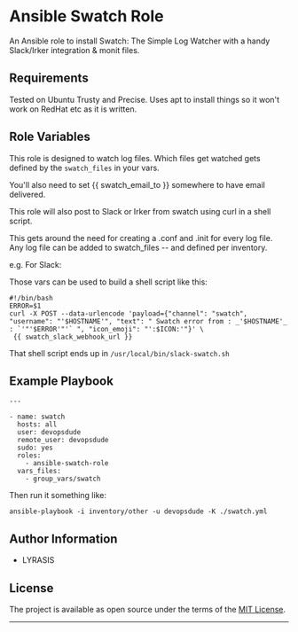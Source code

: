 Ansible Swatch Role
=========

An Ansible role to install Swatch: The Simple Log Watcher with a handy Slack/Irker integration & monit files.

Requirements
------------

Tested on Ubuntu Trusty and Precise. Uses apt to install things so it won't work on RedHat etc as it is written.

Role Variables
--------------

This role is designed to watch log files. Which files get watched gets defined by the `swatch_files` in your vars.

You'll also need to set {{ swatch_email_to }} somewhere to have email delivered.

This role will also post to Slack or Irker from swatch using curl in a shell script.

This gets around the need for creating a .conf and .init for every log file. Any log file can be added to swatch_files -- and defined per inventory.

e.g. For Slack:

Those vars can be used to build a shell script like this:

```
#!/bin/bash
ERROR=$1
curl -X POST --data-urlencode 'payload={"channel": "swatch", "username": "'$HOSTNAME'", "text": " Swatch error from : _'$HOSTNAME'_ : `'"'$ERROR'"'` ", "icon_emoji": "':$ICON:'"}' \
 {{ swatch_slack_webhook_url }}

```

That shell script ends up in `/usr/local/bin/slack-swatch.sh`

Example Playbook
----------------
```
---

- name: swatch
  hosts: all
  user: devopsdude
  remote_user: devopsdude
  sudo: yes
  roles:
    - ansible-swatch-role
  vars_files:
    - group_vars/swatch
```
Then run it something like:

`ansible-playbook -i inventory/other -u devopsdude -K ./swatch.yml`

Author Information
------------------

- LYRASIS

License
---

The project is available as open source under the terms of the [MIT License](http://opensource.org/licenses/MIT).

---
